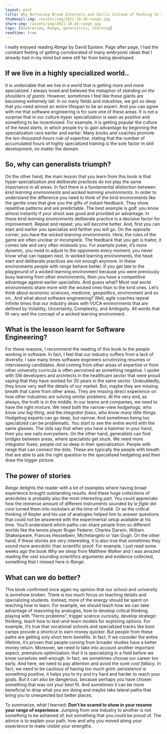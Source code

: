 ```yaml
---
layout: post
title: Why Nurturing Broad Interests and Skills Instead of Rushing to Specialize
thumbnail-img: /assets/img/2021-10-26-range.jpg
share-img: /assets/img/2021-10-26-range.jpg
tags: [bookreview, Range, generalists, learning]
readtime: true
---
```

I really enjoyed reading *Range* by David Epstein. Page after page, I had the constant feeling of getting corroborated of many embryonic ideas that I already had in my mind but were still far from being developed.

## If we live in a highly specialized world..

It is undeniable that we live in a world that is getting more and more specialized. I always loved and believed the metaphor of *standing on the shoulders of giants*. However, sometimes I feel like these giants are becoming extremely tall. In so many fields and industries, we got so deep that you need almost an entire lifespan to be an expert. And you can agree with me that software engineering is for sure one of these areas.
It is not a surprise that in our culture hyper specialization is seen as positive and something to be incentivized. For example, it is getting popular the culture of the *head starts*, in which people try to gain advantage by beginning the specialization race earlier and earlier. Many books and coaches promote the *ten-thousand-hours rule of expertise*, stating that the number of accumulated hours of highly specialized training is the sole factor in skill development, no matter the domain.

## So, why can generalists triumph?

On the other hand, the main lesson that you learn from this book is that hyper specialization and deliberate practices do not play the same importance in all areas. In fact there is a fundamental distinction between *kind learning environments* and *wicked learning environments*. In order to understand the difference you need to think of the kind environments like the gentle ones that give you the gifts of instant feedback. They show repetitive patterns and are predictable. The best example is golf: you know almost instantly if your shoot was good and provided an advantage. In these *kind learning environments* deliberate practice is a decisive factor for improvement. Repeat and repeat: you will become better. And, first you can start and earlier you specialize and farther you will go. On the opposite corner, you have the *wicked learning environments*.  Here, the rules of the game are often unclear or incomplete. The feedback that you get is traitor, it comes late and very often misleads you. For example poker, it’s more dynamic, you need to adjust to the opponents every moment, you never know what can happen next. In wicked learning environments, the head start and deliberate practices are not enough anymore. In these environments people with *range* behave better. If you get late to the playground of a wicked learning environment because you were previously busy learning from other environments, then you have a competitive advantage against earlier specialists. And guess what? Most real world environments share more with the wicked ones than to the kind ones. Let’s think about economic sciences, medicine, geopolitics, environment and so on.. And what about software engineering? Well, agile coaches repeat infinite times that our industry deals with VUCA environments that are defined by Volatility, Uncertainty, Complexity, and Ambiguity. All words that fit very well the concept of a wicked learning environment.

## What is the lesson learnt for Software Engineering?

For these reasons, I recommend the reading of this book to the people working in software. In fact, I feel that our industry suffers from a lack of diversity. I saw many times software engineers scrutinizing resumes or interviewing candidates. And coming from other areas of expertise or from other university curricula is often perceived as something negative. I spoke with SW developers and architects in the healthcare sector that were proud saying that they have worked for 20 years in the same sector. Undoubtedly, they know very well the details of our market. But, maybe they are missing breath that came from other areas. They are missing direct experience on how other industries are solving similar problems. At the very end, as always, the truth is in the middle. In our teams and companies, we need to have the right mixture. We need both the narrow-view *hedgehogs*, who *know one big thing*, and the *integrator foxes*, who *know many little things*. Hedgehog experts can go deep, but narrow. And sometimes being too specialized can be problematic. You start to see the entire world with the same glasses. The olds say that when you have a hammer in your hand, then you see nails everywhere. On the other hand, generalists can find bridges between areas, where specialists get stuck. We need more integrator foxes, people not so deep in their specialization. People with range that can connect the dots. These are typically the people with breath that are able to ask the right question to the specialised hedgehog and then draw the bigger picture.

## The power of stories

*Range* delights the reader with a lot of examples where having broad experience brought outstanding results. And these huge collections of anecdotes is probably also the most interesting part. You could appreciate how the immense amount of different instruments sounded by *le figlie del core* turned them into rockstars at the time of Vivaldi. Or as the critical thinking of Kepler and his use of analogies helped him to answer questions that could not be answered with the experimental setup available at his time. You’ll understand which paths can share people from so different worlds like the tennis player Roger Federer, Charles Darwin, William Shakespeare, Frances Hesselbein, Michelangelo or Van Gogh. On the other hand, if these stories are very interesting, it is also true that sometimes they sound more anecdotic than scientific proof. For example, I just read some weeks ago the book *Why we sleep* from Matthew Walker and I was amazed reading the vast sounding scientifics arguments and evidence collected, something that I missed here in *Range*.

## What can we do better?

This book confirmed once again my opinion that our school and university is somehow broken. There is too much focus on teaching details and specializing students. Instead, more of the energy should be spent on teaching how to learn. For example, we should teach how we can take advantage of reasoning by analogies, how to develop critical thinking, playing with “Fermi problems”, trigger science curiosity, develop strategic thinking, teach how to test-and-learn models for exploring options. For example, It’s true that vocational schools and specialized tracks like boot camps provide a shortcut to earn money quicker. But people from these paths are getting only short term benefits. In fact, if we consider the entire lifetime, it’s proven that people coming from broader studies have a better money return. Moreover, we need to take into account another important aspect, premature optimization: that it is specializing in a field before we know ourselves well-enough. In fact, we sometimes choose our career too early. And here, we need to pay attention and avoid the *sunk cost fallacy*. In fact, we need to be cautious of having too much *grint*: persistence is something positive, it helps you to try and try hard and harder to reach your goals. But it can also be dangerous, because perhaps you have chosen something that was not your best fit. And sometimes it can be more beneficial to drop what you are doing and maybe take lateral paths that bring you to unexpected but better places. 

To summarize, what I learned: **Don’t be scared to show in your resume your range of experience**. Jumping from one industry to another is not something to be ashamed of, but something that you could be proud of. The advice is to explain your path, how and why you moved along your experience to make visible your strengths.

